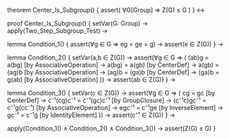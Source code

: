 theorem Center_Is_Subgroup() {
  assert(
    ∀G[Group] ⇒ Z(G) ≤ G
  )
} ↔

proof Center_Is_Subgroup() {
  setVar(G: Group) →
  apply(Two_Step_Subgroup_Test) →
  
  lemma Condition_1() {
    assert(∀g ∈ G ⇒ eg = ge = g) →
    assert(e ∈ Z(G))
  } →

  lemma Condition_2() {
    setVar(a,b ∈ Z(G)) →
    assert(∀g ∈ G ⇒ (
      (ab)g = a(bg)  [by AssociativeOperation] →
      a(bg) = a(gb)  [by CenterDef] →
      a(gb) = (ag)b  [by AssociativeOperation] →
      (ag)b = (ga)b  [by CenterDef] →
      (ga)b = g(ab)  [by AssociativeOperation]
    )) →
    assert(ab ∈ Z(G))
  } →

  lemma Condition_3() {
    setVar(c ∈ Z(G)) →
    assert(∀g ∈ G ⇒ (
      cg = gc  [by CenterDef] →
      c⁻¹(cg)c⁻¹ = c⁻¹(gc)c⁻¹  [by GroupClosure] →
      (c⁻¹c)gc⁻¹ = c⁻¹g(cc⁻¹)  [by AssociativeOperation] →
      egc⁻¹ = c⁻¹ge  [by InverseElement] →
      gc⁻¹ = c⁻¹g  [by IdentityElement]
    )) →
    assert(c⁻¹ ∈ Z(G))
  } →

  apply(Condition_1() ∧ Condition_2() ∧ Condition_3()) →
  assert(Z(G) ≤ G)
}